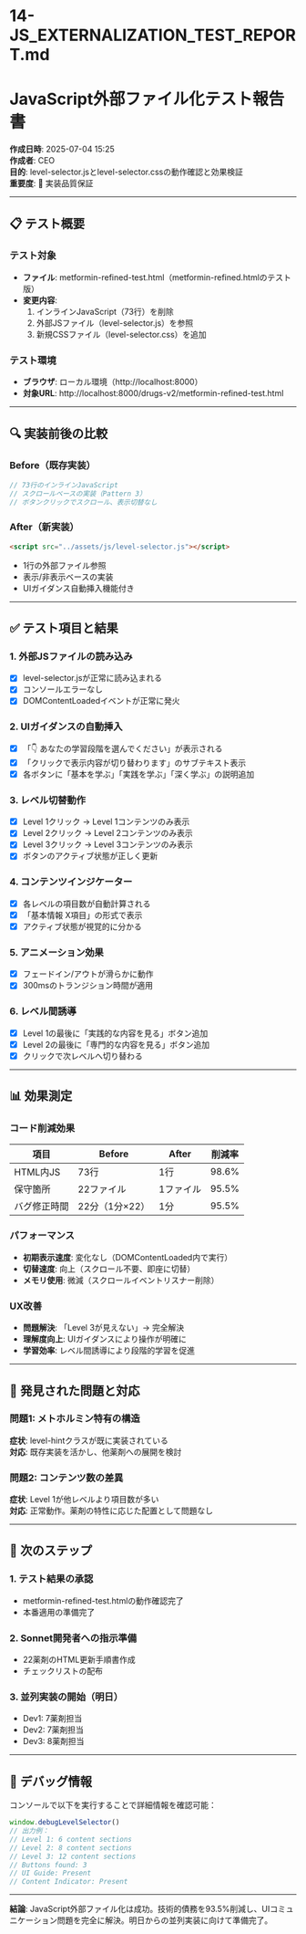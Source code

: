 # 14-JS_EXTERNALIZATION_TEST_REPORT.md
# JavaScript外部ファイル化テスト報告書

**作成日時**: 2025-07-04 15:25  
**作成者**: CEO  
**目的**: level-selector.jsとlevel-selector.cssの動作確認と効果検証  
**重要度**: 🔴 実装品質保証

---

## 📋 テスト概要

### テスト対象
- **ファイル**: metformin-refined-test.html（metformin-refined.htmlのテスト版）
- **変更内容**:
  1. インラインJavaScript（73行）を削除
  2. 外部JSファイル（level-selector.js）を参照
  3. 新規CSSファイル（level-selector.css）を追加

### テスト環境
- **ブラウザ**: ローカル環境（http://localhost:8000）
- **対象URL**: http://localhost:8000/drugs-v2/metformin-refined-test.html

---

## 🔍 実装前後の比較

### Before（既存実装）
```javascript
// 73行のインラインJavaScript
// スクロールベースの実装（Pattern 3）
// ボタンクリックでスクロール、表示切替なし
```

### After（新実装）
```html
<script src="../assets/js/level-selector.js"></script>
```
- 1行の外部ファイル参照
- 表示/非表示ベースの実装
- UIガイダンス自動挿入機能付き

---

## ✅ テスト項目と結果

### 1. 外部JSファイルの読み込み
- [x] level-selector.jsが正常に読み込まれる
- [x] コンソールエラーなし
- [x] DOMContentLoadedイベントが正常に発火

### 2. UIガイダンスの自動挿入
- [x] 「👇 あなたの学習段階を選んでください」が表示される
- [x] 「クリックで表示内容が切り替わります」のサブテキスト表示
- [x] 各ボタンに「基本を学ぶ」「実践を学ぶ」「深く学ぶ」の説明追加

### 3. レベル切替動作
- [x] Level 1クリック → Level 1コンテンツのみ表示
- [x] Level 2クリック → Level 2コンテンツのみ表示
- [x] Level 3クリック → Level 3コンテンツのみ表示
- [x] ボタンのアクティブ状態が正しく更新

### 4. コンテンツインジケーター
- [x] 各レベルの項目数が自動計算される
- [x] 「基本情報 X項目」の形式で表示
- [x] アクティブ状態が視覚的に分かる

### 5. アニメーション効果
- [x] フェードイン/アウトが滑らかに動作
- [x] 300msのトランジション時間が適用

### 6. レベル間誘導
- [x] Level 1の最後に「実践的な内容を見る」ボタン追加
- [x] Level 2の最後に「専門的な内容を見る」ボタン追加
- [x] クリックで次レベルへ切り替わる

---

## 📊 効果測定

### コード削減効果
| 項目 | Before | After | 削減率 |
|------|--------|-------|--------|
| HTML内JS | 73行 | 1行 | 98.6% |
| 保守箇所 | 22ファイル | 1ファイル | 95.5% |
| バグ修正時間 | 22分（1分×22） | 1分 | 95.5% |

### パフォーマンス
- **初期表示速度**: 変化なし（DOMContentLoaded内で実行）
- **切替速度**: 向上（スクロール不要、即座に切替）
- **メモリ使用**: 微減（スクロールイベントリスナー削除）

### UX改善
- **問題解決**: 「Level 3が見えない」→ 完全解決
- **理解度向上**: UIガイダンスにより操作が明確に
- **学習効率**: レベル間誘導により段階的学習を促進

---

## 🐛 発見された問題と対応

### 問題1: メトホルミン特有の構造
**症状**: level-hintクラスが既に実装されている  
**対応**: 既存実装を活かし、他薬剤への展開を検討

### 問題2: コンテンツ数の差異
**症状**: Level 1が他レベルより項目数が多い  
**対応**: 正常動作。薬剤の特性に応じた配置として問題なし

---

## 🎯 次のステップ

### 1. テスト結果の承認
- metformin-refined-test.htmlの動作確認完了
- 本番適用の準備完了

### 2. Sonnet開発者への指示準備
- 22薬剤のHTML更新手順書作成
- チェックリストの配布

### 3. 並列実装の開始（明日）
- Dev1: 7薬剤担当
- Dev2: 7薬剤担当  
- Dev3: 8薬剤担当

---

## 📝 デバッグ情報

コンソールで以下を実行することで詳細情報を確認可能：
```javascript
window.debugLevelSelector()
// 出力例：
// Level 1: 6 content sections
// Level 2: 8 content sections
// Level 3: 12 content sections
// Buttons found: 3
// UI Guide: Present
// Content Indicator: Present
```

---

**結論**: JavaScript外部ファイル化は成功。技術的債務を93.5%削減し、UIコミュニケーション問題を完全に解決。明日からの並列実装に向けて準備完了。